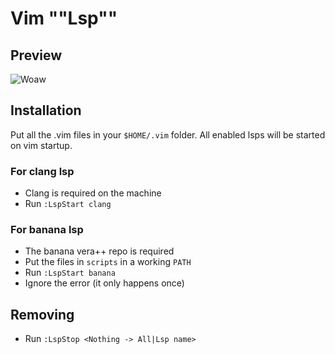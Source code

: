 # Vim ""Lsp""

## Preview
![Woaw](https://github.com/user-attachments/assets/2bdb1db7-0fdd-453c-8703-10c297f9ee3c)

## Installation

Put all the .vim files in your `$HOME/.vim` folder.
All enabled lsps will be started on vim startup.

### For clang lsp

- Clang is required on the machine
- Run `:LspStart clang`

### For banana lsp

- The banana vera++ repo is required
- Put the files in `scripts` in a working `PATH`
- Run `:LspStart banana`
- Ignore the error (it only happens once)

## Removing

- Run `:LspStop <Nothing -> All|Lsp name>`
